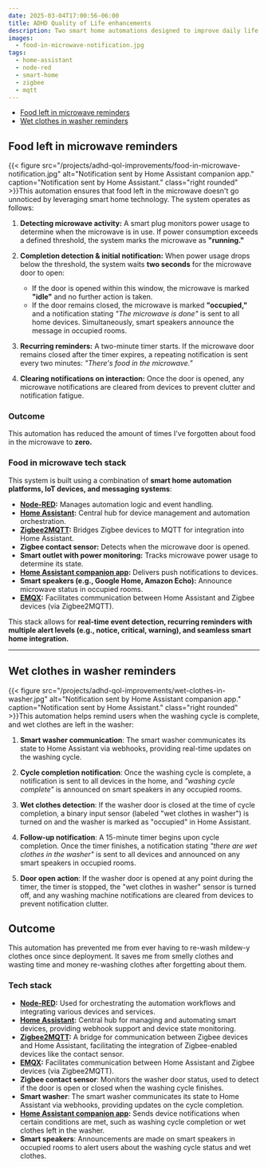 ```yaml
---
date: 2025-03-04T17:00:56-06:00
title: ADHD Quality of Life enhancements
description: Two smart home automations designed to improve daily life in a neurodivergent household—intelligent reminders to prevent food from being forgotten in the microwave and wet clothes from sitting in the washer.
images:
  - food-in-microwave-notification.jpg
tags:
  - home-assistant
  - node-red
  - smart-home
  - zigbee
  - mqtt
---
```

- [Food left in microwave reminders](#food-left-in-microwave-reminders)
- [Wet clothes in washer reminders](#wet-clothes-in-washer-reminders)

## Food left in microwave reminders

{{< figure src="/projects/adhd-qol-improvements/food-in-microwave-notification.jpg" alt="Notification sent by Home Assistant companion app." caption="Notification sent by Home Assistant." class="right rounded" >}}This automation ensures that food left in the microwave doesn't go unnoticed by leveraging smart home technology. The system operates as follows:

1. **Detecting microwave activity:** A smart plug monitors power usage to determine when the microwave is in use. If power consumption exceeds a defined threshold, the system marks the microwave as **"running."**

2. **Completion detection & initial notification:** When power usage drops below the threshold, the system waits **two seconds** for the microwave door to open:
   - If the door is opened within this window, the microwave is marked **"idle"** and no further action is taken.
   - If the door remains closed, the microwave is marked **"occupied,"** and a notification stating *"The microwave is done"* is sent to all home devices. Simultaneously, smart speakers announce the message in occupied rooms.

3. **Recurring reminders:** A two-minute timer starts. If the microwave door remains closed after the timer expires, a repeating notification is sent every two minutes: *"There's food in the microwave."*

4. **Clearing notifications on interaction:** Once the door is opened, any microwave notifications are cleared from devices to prevent clutter and notification fatigue.

### Outcome

This automation has reduced the amount of times I've forgotten about food in the microwave to **zero.**

### Food in microwave tech stack

This system is built using a combination of **smart home automation platforms, IoT devices, and messaging systems**:

- **[Node-RED](https://nodered.org/):** Manages automation logic and event handling.
- **[Home Assistant](https://www.home-assistant.io/):** Central hub for device management and automation orchestration.
- **[Zigbee2MQTT](https://www.zigbee2mqtt.io/):** Bridges Zigbee devices to MQTT for integration into Home Assistant.
- **Zigbee contact sensor:** Detects when the microwave door is opened.
- **Smart outlet with power monitoring:** Tracks microwave power usage to determine its state.
- **[Home Assistant companion app](https://companion.home-assistant.io/):** Delivers push notifications to devices.
- **Smart speakers (e.g., Google Home, Amazon Echo):** Announce microwave status in occupied rooms.
- **[EMQX](https://www.emqx.com/):** Facilitates communication between Home Assistant and Zigbee devices (via Zigbee2MQTT).

This stack allows for **real-time event detection, recurring reminders with multiple alert levels (e.g., notice, critical, warning), and seamless smart home integration.**

---

## Wet clothes in washer reminders

{{< figure src="/projects/adhd-qol-improvements/wet-clothes-in-washer.jpg" alt="Notification sent by Home Assistant companion app." caption="Notification sent by Home Assistant." class="right rounded" >}}This automation helps remind users when the washing cycle is complete, and wet clothes are left in the washer:

1. **Smart washer communication**: The smart washer communicates its state to Home Assistant via webhooks, providing real-time updates on the washing cycle.

2. **Cycle completion notification**: Once the washing cycle is complete, a notification is sent to all devices in the home, and *"washing cycle complete"* is announced on smart speakers in any occupied rooms.

3. **Wet clothes detection**: If the washer door is closed at the time of cycle completion, a binary input sensor (labeled "wet clothes in washer") is turned on and the washer is marked as "occupied" in Home Assistant.

4. **Follow-up notification**: A 15-minute timer begins upon cycle completion. Once the timer finishes, a notification stating *"there are wet clothes in the washer"* is sent to all devices and announced on any smart speakers in occupied rooms.

5. **Door open action**: If the washer door is opened at any point during the timer, the timer is stopped, the "wet clothes in washer" sensor is turned off, and any washing machine notifications are cleared from devices to prevent notification clutter.

## Outcome

This automation has prevented me from ever having to re-wash mildew-y clothes once since deployment. It saves me from smelly clothes and wasting time and money re-washing clothes after forgetting about them.

### Tech stack

- **[Node-RED](https://nodered.org/):** Used for orchestrating the automation workflows and integrating various devices and services.
- **[Home Assistant](https://www.home-assistant.io/):** Central hub for managing and automating smart devices, providing webhook support and device state monitoring.
- **[Zigbee2MQTT](https://www.zigbee2mqtt.io/):** A bridge for communication between Zigbee devices and Home Assistant, facilitating the integration of Zigbee-enabled devices like the contact sensor.
- **[EMQX](https://www.emqx.com/):** Facilitates communication between Home Assistant and Zigbee devices (via Zigbee2MQTT).
- **Zigbee contact sensor**: Monitors the washer door status, used to detect if the door is open or closed when the washing cycle finishes.
- **Smart washer**: The smart washer communicates its state to Home Assistant via webhooks, providing updates on the cycle completion.
- **[Home Assistant companion app](https://companion.home-assistant.io/):** Sends device notifications when certain conditions are met, such as washing cycle completion or wet clothes left in the washer.
- **Smart speakers**: Announcements are made on smart speakers in occupied rooms to alert users about the washing cycle status and wet clothes.
